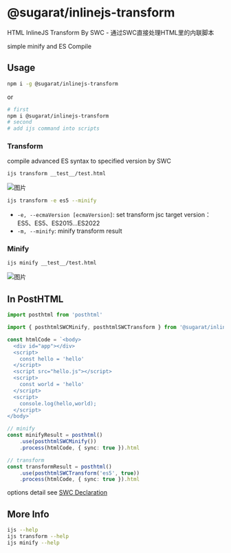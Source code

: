 # @sugarat/inlinejs-transform

HTML InlineJS Transform By SWC - 通过SWC直接处理HTML里的内联脚本

simple minify and ES Compile
## Usage
```sh
npm i -g @sugarat/inlinejs-transform
```
or
```sh
# first
npm i @sugarat/inlinejs-transform
# second
# add ijs command into scripts
```
### Transform
compile advanced ES syntax to specified version by SWC
```sh
ijs transform __test__/test.html
```
![图片](https://img.cdn.sugarat.top/mdImg/MTY2NjU0MTE5Mjk3NQ==666541192975)

```sh
ijs transform -e es5 --minify
```
*  `-e, --ecmaVersion [ecmaVersion]`: set transform jsc target version：ES5、ES5、ES2015...ES2022
*  `-m, --minify`: minify transform result
### Minify
```sh
ijs minify __test__/test.html
```
![图片](https://img.cdn.sugarat.top/mdImg/MTY2NjU0MTExNzIyMw==666541117223)

## In PostHTML
```ts
import posthtml from 'posthtml'

import { posthtmlSWCMinify, posthtmlSWCTransform } from '@sugarat/inlinejs-transform'

const htmlCode = `<body>
  <div id="app"></div>
  <script>
    const hello = 'hello'
  </script>
  <script src="hello.js"></script>
  <script>
    const world = 'hello'
  </script>
  <script>
    console.log(hello,world);
  </script>
</body>`

// minify
const minifyResult = posthtml()
    .use(posthtmlSWCMinify())
    .process(htmlCode, { sync: true }).html

// transform
const transformResult = posthtml()
    .use(posthtmlSWCTransform('es5', true))
    .process(htmlCode, { sync: true }).html
```
options detail see [SWC Declaration](https://swc.rs/docs/usage/core#transformfilesync)


## More Info
```sh
ijs --help
ijs transform --help
ijs minify --help
```